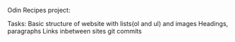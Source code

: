 Odin Recipes project:

Tasks:
Basic structure of website with lists(ol and ul) and images
Headings, paragraphs
Links inbetween sites
git commits